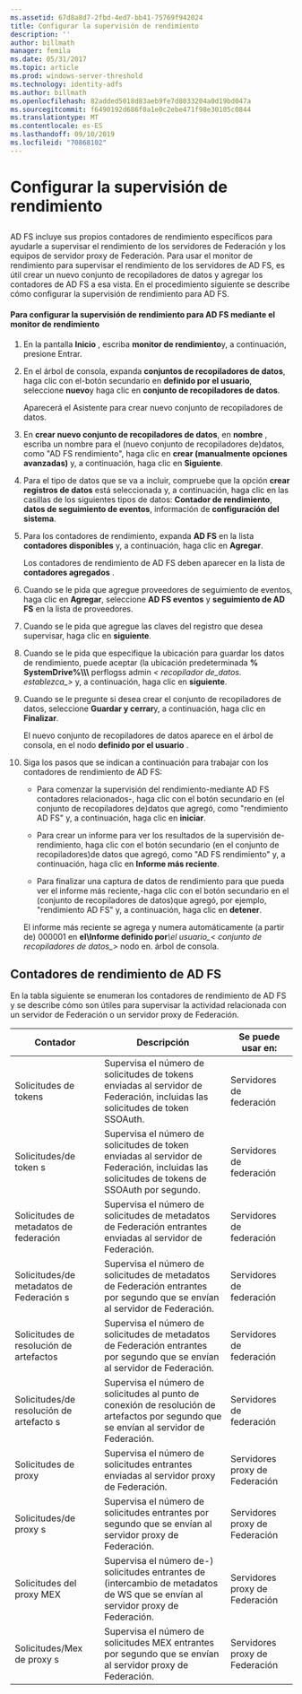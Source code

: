 ```yaml
---
ms.assetid: 67d8a8d7-2fbd-4ed7-bb41-75769f942024
title: Configurar la supervisión de rendimiento
description: ''
author: billmath
manager: femila
ms.date: 05/31/2017
ms.topic: article
ms.prod: windows-server-threshold
ms.technology: identity-adfs
ms.author: billmath
ms.openlocfilehash: 82added5018d83aeb9fe7d8033204a0d19bd047a
ms.sourcegitcommit: f6490192d686f0a1e0c2ebe471f98e30105c0844
ms.translationtype: MT
ms.contentlocale: es-ES
ms.lasthandoff: 09/10/2019
ms.locfileid: "70868102"
---
```

# <a name="configure-performance-monitoring"></a>Configurar la supervisión de rendimiento
  
## <a name="bkmk_ConfigurePerfMon"></a>  
AD FS incluye sus propios contadores de rendimiento específicos para ayudarle a supervisar el rendimiento de los servidores de Federación y los equipos de servidor proxy de Federación. Para usar el monitor de rendimiento para supervisar el rendimiento de los servidores de AD FS, es útil crear un nuevo conjunto de recopiladores de datos y agregar los contadores de AD FS a esa vista. En el procedimiento siguiente se describe cómo configurar la supervisión de rendimiento para AD FS.  
  
#### <a name="to-configure-performance-monitoring-for-ad-fs-using-performance-monitor"></a>Para configurar la supervisión de rendimiento para AD FS mediante el monitor de rendimiento  
  
1. En la pantalla **Inicio** , escriba **monitor de rendimiento**y, a continuación, presione Entrar.  
  
2. En el árbol de consola, expanda **conjuntos de recopiladores de datos**, haga clic con el\-botón secundario en **definido por el usuario**, seleccione **nuevo**y haga clic en **conjunto de recopiladores de datos**.  
  
   Aparecerá el Asistente para crear nuevo conjunto de recopiladores de datos.  
  
3. En **crear nuevo conjunto de recopiladores de datos**, en **nombre** , escriba un nombre para el \(nuevo conjunto de recopiladores de\)datos, como "AD FS rendimiento", haga clic en **crear \(manualmente opciones avanzadas\)** y, a continuación, haga clic en  **Siguiente**.  
  
4. Para el tipo de datos que se va a incluir, compruebe que la opción **crear registros de datos** está seleccionada y, a continuación, haga clic en las casillas de los siguientes tipos de datos: **Contador de rendimiento**, **datos de seguimiento de eventos**, información de **configuración del sistema**.  
  
5. Para los contadores de rendimiento, expanda **AD FS** en la lista **contadores disponibles** y, a continuación, haga clic en **Agregar**.  
  
   Los contadores de rendimiento de AD FS deben aparecer en la lista de **contadores agregados** .  
  
6. Cuando se le pida que agregue proveedores de seguimiento de eventos, haga clic en **Agregar**, seleccione **AD FS eventos** y **seguimiento de AD FS** en la lista de proveedores.  
  
7. Cuando se le pida que agregue las claves del registro que desea supervisar, haga clic en **siguiente**.  
  
8. Cuando se le pida que especifique la ubicación para guardar los datos de rendimiento, puede aceptar \(la ubicación predeterminada **% SystemDrive%\\\\\\** perflogss admin _< recopilador de\_datos. establezca\_>_ y, a continuación, haga clic en **siguiente**.  
  
9. Cuando se le pregunte si desea crear el conjunto de recopiladores de datos, seleccione **Guardar y cerrar**y, a continuación, haga clic en **Finalizar**.  
  
    El nuevo conjunto de recopiladores de datos aparece en el árbol de consola, en el nodo **definido por el usuario** .  
  
10. Siga los pasos que se indican a continuación para trabajar con los contadores de rendimiento de AD FS:  
  
    -   Para comenzar la supervisión del rendimiento\-mediante AD FS contadores relacionados\-, haga clic con el botón secundario en \(el conjunto de recopiladores de\)datos que agregó, como "rendimiento AD FS" y, a continuación, haga clic en **iniciar**.  
  
    -   Para crear un informe para ver los resultados de la supervisión de\-rendimiento, haga clic con el botón secundario \(en el conjunto de recopiladores\)de datos que agregó, como "AD FS rendimiento" y, a continuación, haga clic en **Informe más reciente**.  
  
    -   Para finalizar una captura de datos de rendimiento para que pueda ver el informe más reciente,\-haga clic con el botón secundario en el \(conjunto de recopiladores de datos\)que agregó, por ejemplo, "rendimiento AD FS" y, a continuación, haga clic en **detener**.  
  
    El informe más reciente se agrega y numera automáticamente \(a partir de\) 000001 en **el\\Informe definido por**<em>\\el usuario\_< conjunto de recopiladores de datos\_></em> nodo en. árbol de consola.  
  
## <a name="ad-fs-performance-counters"></a>Contadores de rendimiento de AD FS  
En la tabla siguiente se enumeran los contadores de rendimiento de AD FS y se describe cómo son útiles para supervisar la actividad relacionada con un servidor de Federación o un servidor proxy de Federación.  
  
|Contador|Descripción|Se puede usar en: 
|-----------|---------------|------------------- 
|Solicitudes de tokens|Supervisa el número de solicitudes de tokens enviadas al servidor de Federación, incluidas las solicitudes de token SSOAuth.|Servidores de federación 
|Solicitudes\/de token s|Supervisa el número de solicitudes de token enviadas al servidor de Federación, incluidas las solicitudes de tokens de SSOAuth por segundo.|Servidores de federación  
|Solicitudes de metadatos de federación|Supervisa el número de solicitudes de metadatos de Federación entrantes enviadas al servidor de Federación.|Servidores de federación  
|Solicitudes\/de metadatos de Federación s|Supervisa el número de solicitudes de metadatos de Federación entrantes por segundo que se envían al servidor de Federación.|Servidores de federación  
|Solicitudes de resolución de artefactos|Supervisa el número de solicitudes de metadatos de Federación entrantes por segundo que se envían al servidor de Federación.|Servidores de federación  
|Solicitudes\/de resolución de artefacto s|Supervisa el número de solicitudes al punto de conexión de resolución de artefactos por segundo que se envían al servidor de Federación.|Servidores de federación  
|Solicitudes de proxy|Supervisa el número de solicitudes entrantes enviadas al servidor proxy de Federación.|Servidores proxy de Federación  
|Solicitudes\/de proxy s|Supervisa el número de solicitudes entrantes por segundo que se envían al servidor proxy de Federación.|Servidores proxy de Federación  
|Solicitudes del proxy MEX|Supervisa el número de\-\) solicitudes entrantes de \(intercambio de metadatos de WS que se envían al servidor proxy de Federación.|Servidores proxy de Federación 
|Solicitudes\/Mex de proxy s|Supervisa el número de solicitudes MEX entrantes por segundo que se envían al servidor proxy de Federación.|Servidores proxy de Federación  
  

